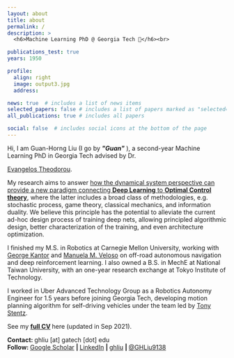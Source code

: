 ```yaml
---
layout: about
title: about
permalink: /
description: >
  <h6>Machine Learning PhD @ Georgia Tech 🚀</h6><br>

publications_test: true
years: 1950

profile:
  align: right
  image: output3.jpg
  address:

news: true  # includes a list of news items
selected_papers: false # includes a list of papers marked as "selected={true}"
all_publications: true # includes all papers

social: false  # includes social icons at the bottom of the page
---
```


Hi, I am Guan-Horng Liu (I go by <b><i>&quot;Guan&quot;</i></b> ), a second-year Machine Learning PhD in Georgia Tech advised by Dr.
<!-- [Dr. Evangelos Theodorou](https://scholar.google.com/citations?user=dG9MV7oAAAAJ&hl=en)  -->
<a href="https://scholar.google.com/citations?user=dG9MV7oAAAAJ&hl=en" target="_blank">Evangelos Theodorou</a>.
<!-- <a href="https://sites.gatech.edu/acds/" target="_blank">Autonomous Control and Decision Systems (ACDS)</a> -->
My research aims to answer
<u>
    how the dynamical system perspective can provide a new paradigm connecting
    <strong>Deep Learning</strong> to
    <strong>Optimal Control theory</strong></u>,
where the latter includes a broad class of methodologies, e.g. stochastic process, game theory, classical mechanics, and information duality.
We believe this principle has the potential to alleviate the current ad-hoc design process of training deep nets,
allowing principled algorithmic design, better characterization of the training, and even architecture optimization.


I finished my M.S. in Robotics at Carnegie Mellon University, working with
<a href="https://www.ri.cmu.edu/ri-faculty/george-a-kantor/" target="_blank">George Kantor</a>
and
<a href="http://www.cs.cmu.edu/~mmv/" target="_blank">Manuela M. Veloso</a>
on off-road autonomous navigation and deep reinforcement learning. I also owned a B.S. in MechE at National Taiwan University, with an one-year research exchange at Tokyo Institute of Technology.

I worked in Uber Advanced Technology Group as a Robotics Autonomy Engineer for 1.5 years before joining Georgia Tech, developing motion planning algorithm for self-driving vehicles under the team led by
<a href="https://www.linkedin.com/in/tony-stentz-732322b6/" target="_blank">Tony Stentz</a>.

See my
<b>
    <a href="{{ site.resume_path | prepend: 'https://ghliu.github.io/assets/pdf/' }}" target="_blank">full CV</a>
</b>
here (updated in Sep 2021).

<!-- href="{{ site.resume_path | prepend: 'https://ghliu.github.io/assets/pdf/' }} -->
<!-- TODO update resume -->
<!-- See my full resume here. -->

<strong>Contact: </strong>
      ghliu [at] gatech [dot] edu
<br>
<strong>Follow: </strong>
      <a href="https://scholar.google.com/citations?user=2Dt0VJ4AAAAJ" target="_blank" title="Google Scholar"><i class="ai ai-google-scholar"></i> Google Scholar</a>
      <strong> | </strong>
      <a href="https://www.linkedin.com/in/guanhorngliu" target="_blank" title="LinkedIn"><i class="fab fa-linkedin"></i> LinkedIn</a>
      <strong> | </strong>
      <a href="https://github.com/ghliu" target="_blank" title="GitHub"><i class="fab fa-github"></i> ghliu</a>
      <strong> | </strong>
      <a href="https://twitter.com/GHLiu9138" target="_blank" title="GitHub"><i class="fab fa-twitter"></i> @GHLiu9138</a>
<br><br>
